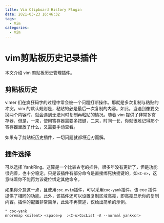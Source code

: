 ```yaml
---
title: Vim Clipboard History Plugin
date: 2021-03-23 16:46:32
tags:
  - Vim
categories:
  - Vim
---
```


# vim剪贴板历史记录插件

本文介绍 vim 剪贴板历史管理插件。

## 剪贴板历史

vimer 们在疯狂码字的过程中常会被一个问题打断操作。那就是多次复制与粘贴的冲突。vim 的默认规则是，粘贴的必是最后一次复制的内容。如此，当遇到像要交换两个内容时，就会遇到无法同时复制再粘贴的情况。随着 vim 提供了非常多寄存器，但是，一来，使用寄存器需要多按键，二来，时间一长，你就很难记得那个寄存器里放了什么，又需要手动查看。

如果有了剪贴板历史插件，一切问题就都将迎刃而解。

## 插件选择

可以选择 YankRing。这算是一个比较古老的插件，很多年没有更新了，但是功能很完善，也十分稳定。只是该插件有部分命令是直接绑死快捷键的，如`<C-n>`，这意味着你不能再为该键位绑定其他命令。

如果你介意这一点，且使用`coc.nvim`插件，可以采用`coc-yank`插件。该 coc 插件提供了相同的功能。此外，该插件还可以设置复制区域高亮，即高亮显示你的复制内容。插件的配置非常简单，此处不再赘述，仅给出简单的示例。

```vim
" coc-yank
nnoremap <silent> <space>p  :<C-u>CocList -A --normal yank<cr>
```
